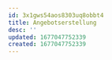 ```yaml
---
id: 3x1gws54aos8303uq8obbt4
title: Angebotserstellung
desc: ''
updated: 1677047752339
created: 1677047752339
---
```

